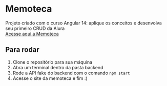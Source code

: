 # Memoteca

Projeto criado com o curso Angular 14: aplique os conceitos e desenvolva seu primeiro CRUD da Alura<br>
<a href="https://memotecaangular.netlify.app/" target="_blank">Acesse aqui a Memoteca</a>

## Para rodar

1. Clone o repositório para sua máquina
2. Abra um terminal dentro da pasta backend
3. Rode a API fake do backend com o comando ```npm start```
4. Acesse o site da memoteca e fim :)
